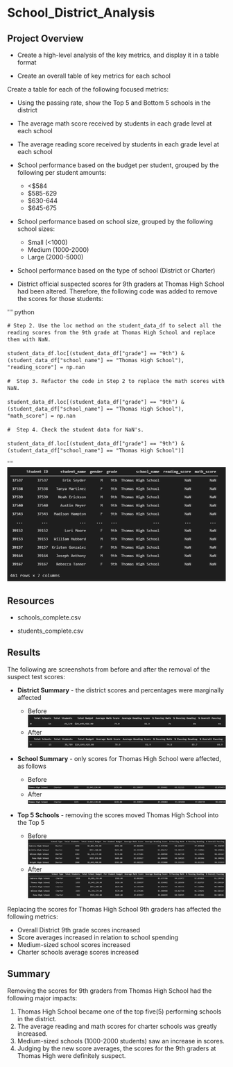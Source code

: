 # School_District_Analysis

## Project Overview

- Create a high-level analysis of the key metrics, and display it in a table format

- Create an overall table of key metrics for each school
  
Create a table for each of the following focused metrics:
- Using the passing rate, show the Top 5 and Bottom 5 schools in the district
  
- The average math score received by students in each grade level at each school
  
- The average reading score received by students in each grade level at each school
  
- School performance based on the budget per student, grouped by the following per student amounts:
    - <$584	
    - $585-629
    - $630-644
    - $645-675
  
- School performance based on school size, grouped by the following school sizes:
    - Small (<1000)
    - Medium (1000-2000)
    - Large (2000-5000)
 
- School performance based on the type of school (District or Charter)
  
- District official suspected scores for 9th graders at Thomas High School had been altered. Therefore, the following code was added to remove the scores for those students:
  
''' python

    # Step 2. Use the loc method on the student_data_df to select all the reading scores from the 9th grade at Thomas High School and replace them with NaN.

    student_data_df.loc[(student_data_df["grade"] == "9th") & (student_data_df["school_name"] == "Thomas High School"), "reading_score"] = np.nan

    #  Step 3. Refactor the code in Step 2 to replace the math scores with NaN.

    student_data_df.loc[(student_data_df["grade"] == "9th") & (student_data_df["school_name"] == "Thomas High School"), "math_score"] = np.nan

    #  Step 4. Check the student data for NaN's. 

    student_data_df.loc[(student_data_df["grade"] == "9th") & (student_data_df["school_name"] == "Thomas High School")]
'''
  ![Thomas NaN](./Resources/Images/ThomasNaN.png)
  
## Resources
- schools_complete.csv

- students_complete.csv
  
## Results
The following are screenshots from before and after the removal of the suspect test scores:
- **District Summary** - the district scores and percentages were marginally affected
  
    - Before  
  ![District Summary before](./Resources/Images/DistrictSummary_before.png)
    - After
  ![District Summary after](./Resources/Images/DistrictSummary_after.png)

- **School Summary** - only scores for Thomas High School were affected, as follows

  - Before  
![School Summary before](./Resources/Images/SchoolSummary_before.png)
  - After
![School Summary after](./Resources/Images/SchoolSummary_after.png)

- **Top 5 Schools** - removing the scores moved Thomas High School into the Top 5

  - Before  
![Top 5 before](./Resources/Images/Top5_before.png)
  - After
![Top 5 after](./Resources/Images/Top5_after.png)

Replacing the scores for Thomas High School 9th graders has affected the following metrics:

- Overall District 9th grade scores increased
- Score averages increased in relation to school spending
- Medium-sized school scores increased
- Charter schools average scores increased

## Summary

Removing the scores for 9th graders from Thomas High School had the following major impacts:
1. Thomas High School became one of the top five(5) performing schools in the district.
2. The average reading and math scores for charter schools was greatly increased.
3. Medium-sized schools (1000-2000 students) saw an increase in scores.
4. Judging by the new score averages, the scores for the 9th graders at Thomas High were definitely suspect.